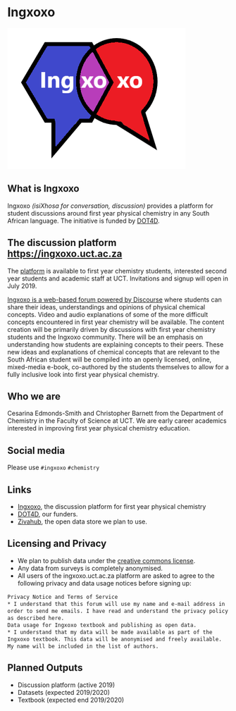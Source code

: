 # Ingxoxo
![logo](logo.png)

## What is Ingxoxo
Ingxoxo *(isiXhosa for conversation, discussion)* provides a platform for student discussions around first year physical chemistry in any South African language. The initiative is funded by [DOT4D](http://www.dot4d.uct.ac.za/dot4d-grantees). 

## The discussion platform https://ingxoxo.uct.ac.za
The [platform](https://ingxoxo.uct.ac.za) is available to first year chemistry students, interested second year students and academic staff at UCT. Invitations and signup will open in July 2019.

[Ingxoxo is a web-based forum powered by Discourse](https://ingxoxo.uct.ac.za) where students can share their ideas, understandings and opinions of physical chemical concepts.  Video and audio explanations of some of the more difficult concepts encountered in first year chemistry will be available. The content creation will be primarily driven by discussions with first year chemistry students and the Ingxoxo community. There will be an emphasis on understanding how students are explaining concepts to their peers. These new ideas and explanations of chemical concepts that are relevant to the South African student will be compiled into an openly licensed, online, mixed-media e-book, co-authored by the students themselves to allow for a fully inclusive look into first year physical chemistry. 

## Who we are 
Cesarina Edmonds-Smith and Christopher Barnett from the Department of Chemistry in the Faculty of Science at UCT.
We are early career academics interested in improving first year physical chemistry education. 

## Social media
Please use `#ingxoxo` `#chemistry`

## Links
- [Ingxoxo](https://ingxoxo.uct.ac.za), the discussion platform for first year physical chemistry
- [DOT4D](http://www.dot4d.uct.ac.za/dot4d-grantees), our funders.
- [Zivahub](https://zivahub.uct.ac.za/), the open data store we plan to use.

## Licensing and Privacy
- We plan to publish data under the [creative commons license](https://choosealicense.com/licenses/cc-by-4.0/).
- Any data from surveys is completely anonymised. 
- All users of the ingxoxo.uct.ac.za platform are asked to agree to the following privacy and data usage notices before signing up:
```
Privacy Notice and Terms of Service
* I understand that this forum will use my name and e-mail address in order to send me emails. I have read and understand the privacy policy as described here.
Data usage for Ingxoxo textbook and publishing as open data.
* I understand that my data will be made available as part of the Ingxoxo textbook. This data will be anonymised and freely available. My name will be included in the list of authors.
```

## Planned Outputs
- Discussion platform (active 2019)
- Datasets (expected 2019/2020)
- Textbook (expected end 2019/2020)
